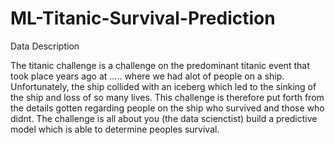 # ML-Titanic-Survival-Prediction
Data Description

The titanic challenge is a challenge on the predominant titanic event that took place years ago at ..... where we had alot of people on a ship. Unfortunately, the ship collided with an iceberg which led to the sinking of the ship and loss of so many lives. This challenge is therefore put forth from the details gotten regarding people on the ship who survived and those who didnt. The challenge is all about you (the data scienctist) build a predictive model which is able to determine peoples survival.
